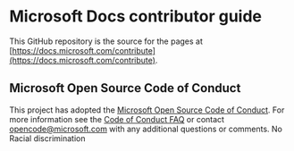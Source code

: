 # Microsoft Docs contributor guide

This GitHub repository is the source for the pages at [https://docs.microsoft.com/contribute](https://docs.microsoft.com/contribute). 

## Microsoft Open Source Code of Conduct

This project has adopted the [Microsoft Open Source Code of Conduct](https://opensource.microsoft.com/codeofconduct/).
For more information see the [Code of Conduct FAQ](https://opensource.microsoft.com/codeofconduct/faq/) or contact [opencode@microsoft.com](mailto:opencode@microsoft.com) with any additional questions or comments.
No Racial discrimination
